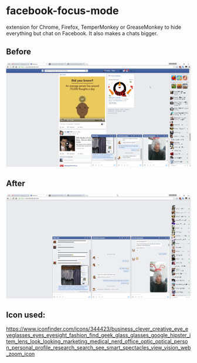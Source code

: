 # facebook-focus-mode
extension for Chrome, Firefox, TemperMonkey or GreaseMonkey to hide everything but chat on Facebook. It also makes a chats bigger.


## Before
![Before](assets/before.png)


## After
![After](assets/after.png)


## Icon used:
https://www.iconfinder.com/icons/344423/business_clever_creative_eye_eyeglasses_eyes_eyesight_fashion_find_geek_glass_glasses_google_hipster_item_lens_look_looking_marketing_medical_nerd_office_optic_optical_person_personal_profile_research_search_see_smart_spectacles_view_vision_web_zoom_icon